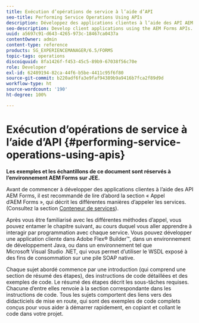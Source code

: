 ```yaml
---
title: Exécution d’opérations de service à l’aide d’API
seo-title: Performing Service Operations Using APIs
description: Développez des applications clientes à l’aide des API AEM Forms.
seo-description: Develop client applications using the AEM Forms APIs.
uuid: a5697c91-d643-4265-973c-18467ca0437a
contentOwner: admin
content-type: reference
products: SG_EXPERIENCEMANAGER/6.5/FORMS
topic-tags: operations
discoiquuid: 8fa1426f-f453-45c5-89b9-67038f56c70e
role: Developer
exl-id: 62489194-82ca-44f6-b5be-4411c95f6f80
source-git-commit: b220adf6fa3e9faf94389b9a9416b7fca2f89d9d
workflow-type: ht
source-wordcount: '190'
ht-degree: 100%

---
```


# Exécution d’opérations de service à l’aide d’API {#performing-service-operations-using-apis}

**Les exemples et les échantillons de ce document sont réservés à l’environnement AEM Forms sur JEE.**

Avant de commencer à développer des applications clientes à l’aide des API AEM Forms, il est recommandé de lire d’abord la section « Appel d’AEM Forms », qui décrit les différentes manières d’appeler les services. (Consultez la section [Conteneur de services](/help/forms/developing/service-container.md#service-container)).

Après vous être familiarisé avec les différentes méthodes d’appel, vous pouvez entamer le chapitre suivant, au cours duquel vous aller apprendre à interagir par programmation avec chaque service. Vous pouvez développer une application cliente dans Adobe Flex® Builder™, dans un environnement de développement Java, ou dans un environnement tel que Microsoft Visual Studio .NET, qui vous permet d’utiliser le WSDL exposé à des fins de consommation sur une pile SOAP native.

Chaque sujet abordé commence par une introduction (qui comprend une section de résumé des étapes), des instructions de code détaillées et des exemples de code. Le résumé des étapes décrit les sous-tâches requises. Chacune dʼentre elles renvoie à la section correspondante dans les instructions de code. Tous les sujets comportent des liens vers des didacticiels de mise en route, qui sont des exemples de code complets conçus pour vous aider à démarrer rapidement, en copiant et collant le code dans votre projet.
